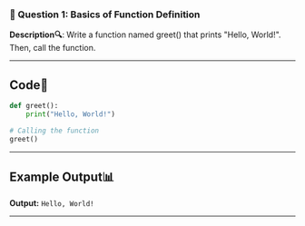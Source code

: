 <h3> 🚀 Question 1: Basics of Function Definition</h3>

**Description🔍**: Write a function named greet() that prints "Hello, World!". Then, call the function.

---

## Code📝
```python
def greet():
    print("Hello, World!")

# Calling the function
greet()

```
---

## Example Output📊  
**Output:** ```Hello, World!```

---
